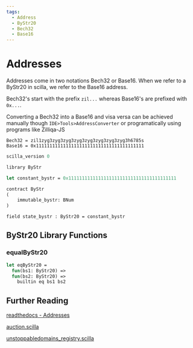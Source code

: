 ```yaml
---
tags:
  - Address
  - ByStr20
  - Bech32
  - Base16
---
```


# Addresses

Addresses come in two notations Bech32 or Base16. When we refer to a ByStr20 in scilla, we refer to the Base16 address.

Bech32's start with the prefix ```zil...``` whereas Base16's are prefixed with ```0x...```.

Converting a Bech32 into a Base16 and visa versa can be achieved manually though ```IDE>Tools>AddressConverter``` or programatically using programs like Zilliqa-JS

```text
Bech32 = zil1zyg3zyg3zyg3zyg3zyg3zyg3zyg3zyg3h6785s
Base16 = 0x1111111111111111111111111111111111111111
```

```ocaml
scilla_version 0

library ByStr

let constant_bystr = 0x1111111111111111111111111111111111111111

contract ByStr
(
    immutable_bystr: BNum
)

field state_bystr : ByStr20 = constant_bystr
```

## ByStr20 Library Functions

### equalByStr20

```ocaml
let eqByStr20 =
  fun(bs1: ByStr20) =>
  fun(bs2: ByStr20) =>
    builtin eq bs1 bs2
```

## Further Reading

[readthedocs - Addresses](https://scilla.readthedocs.io/en/latest/scilla-in-depth.html?highlight=bystr20#addresses)

[auction.scilla](https://github.com/Zilliqa/scilla/blob/master/tests/contracts/auction.scilla)

[unstoppabledomains_registry.scilla](https://github.com/Zilliqa/zli/blob/c35fbac35edb5c6987b8a5881490a7cacb4cb1be/testsuite/contracts/UnstoppableDomains/Registry.scilla)
